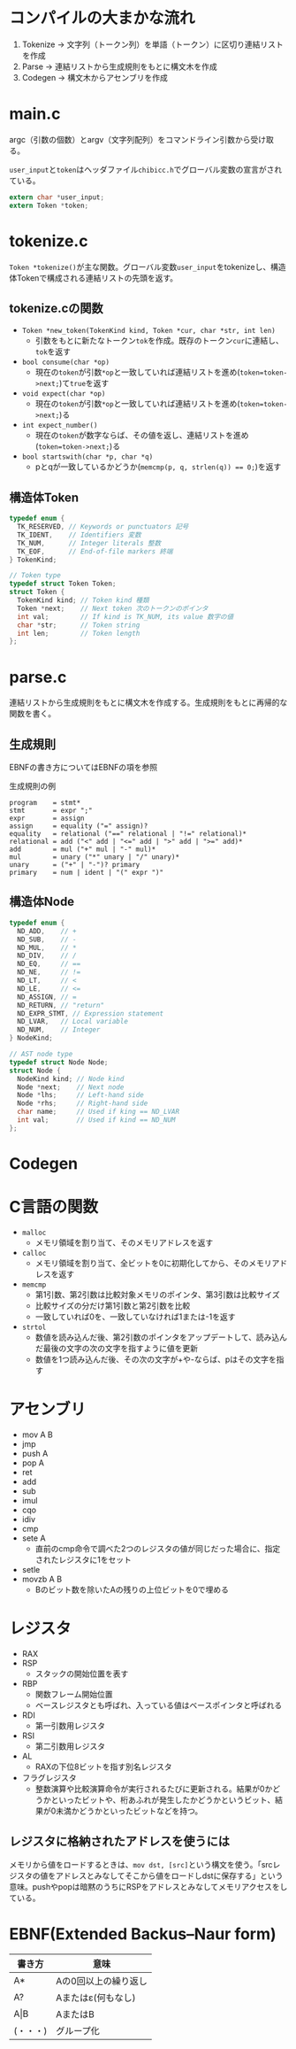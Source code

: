 # コンパイルの大まかな流れ
1. Tokenize → 文字列（トークン列）を単語（トークン）に区切り連結リストを作成
1. Parse → 連結リストから生成規則をもとに構文木を作成
1. Codegen → 構文木からアセンブリを作成


# main.c
argc（引数の個数）とargv（文字列配列）をコマンドライン引数から受け取る。

`user_input`と`token`はヘッダファイル`chibicc.h`でグローバル変数の宣言がされている。
```c
extern char *user_input;
extern Token *token;
```


# tokenize.c
`Token *tokenize()`が主な関数。グローバル変数`user_input`をtokenizeし、構造体Tokenで構成される連結リストの先頭を返す。


## tokenize.cの関数
- `Token *new_token(TokenKind kind, Token *cur, char *str, int len)`
  - 引数をもとに新たなトークン`tok`を作成。既存のトークン`cur`に連結し、`tok`を返す
- `bool consume(char *op)`
  - 現在の`token`が引数`*op`と一致していれば連結リストを進め(`token=token->next;`)て`true`を返す
- `void expect(char *op)`
  - 現在の`token`が引数`*op`と一致していれば連結リストを進め(`token=token->next;`)る
- `int expect_number()`
  - 現在の`token`が数字ならば、その値を返し、連結リストを進め(`token=token->next;`)る
- `bool startswith(char *p, char *q)`
  - pとqが一致しているかどうか(`memcmp(p, q, strlen(q)) == 0;`)を返す

## 構造体Token
```c
typedef enum {
  TK_RESERVED, // Keywords or punctuators 記号
  TK_IDENT,    // Identifiers 変数
  TK_NUM,      // Integer literals 整数
  TK_EOF,      // End-of-file markers 終端
} TokenKind;

// Token type
typedef struct Token Token;
struct Token {
  TokenKind kind; // Token kind 種類
  Token *next;    // Next token 次のトークンのポインタ
  int val;        // If kind is TK_NUM, its value 数字の値
  char *str;      // Token string 
  int len;        // Token length 
};
```

# parse.c
連結リストから生成規則をもとに構文木を作成する。生成規則をもとに再帰的な関数を書く。

## 生成規則
EBNFの書き方についてはEBNFの項を参照

生成規則の例
```
program    = stmt*
stmt       = expr ";"
expr       = assign
assign     = equality ("=" assign)?
equality   = relational ("==" relational | "!=" relational)*
relational = add ("<" add | "<=" add | ">" add | ">=" add)*
add        = mul ("+" mul | "-" mul)*
mul        = unary ("*" unary | "/" unary)*
unary      = ("+" | "-")? primary
primary    = num | ident | "(" expr ")"
```



## 構造体Node
```c
typedef enum {
  ND_ADD,    // +
  ND_SUB,    // -
  ND_MUL,    // *
  ND_DIV,    // /
  ND_EQ,     // ==
  ND_NE,     // !=
  ND_LT,     // <
  ND_LE,     // <=
  ND_ASSIGN, // =
  ND_RETURN, // "return"
  ND_EXPR_STMT, // Expression statement
  ND_LVAR,   // Local variable
  ND_NUM,    // Integer
} NodeKind;

// AST node type
typedef struct Node Node;
struct Node {
  NodeKind kind; // Node kind
  Node *next;    // Next node
  Node *lhs;     // Left-hand side
  Node *rhs;     // Right-hand side
  char name;     // Used if king == ND_LVAR
  int val;       // Used if kind == ND_NUM
};
```

# Codegen

# C言語の関数
- `malloc`
  - メモリ領域を割り当て、そのメモリアドレスを返す
- `calloc`
  - メモリ領域を割り当て、全ビットを0に初期化してから、そのメモリアドレスを返す
- `memcmp`
  - 第1引数、第2引数は比較対象メモリのポインタ、第3引数は比較サイズ
  - 比較サイズの分だけ第1引数と第2引数を比較
  - 一致していれば0を、一致していなければ1または-1を返す
- `strtol`
  - 数値を読み込んだ後、第2引数のポインタをアップデートして、読み込んだ最後の文字の次の文字を指すように値を更新
  - 数値を1つ読み込んだ後、その次の文字が+や-ならば、pはその文字を指す

# アセンブリ
- mov A B
- jmp
- push A
- pop A
- ret
- add
- sub
- imul
- cqo
- idiv
- cmp
- sete A
  - 直前のcmp命令で調べた2つのレジスタの値が同じだった場合に、指定されたレジスタに1をセット
- setle
- movzb A B
  - Bのビット数を除いたAの残りの上位ビットを0で埋める


# レジスタ
- RAX
- RSP
  - スタックの開始位置を表す
- RBP
  - 関数フレーム開始位置
  - ベースレジスタとも呼ばれ、入っている値はベースポインタと呼ばれる
- RDI
  - 第一引数用レジスタ
- RSI
  - 第二引数用レジスタ
- AL
  - RAXの下位8ビットを指す別名レジスタ
- フラグレジスタ
  - 整数演算や比較演算命令が実行されるたびに更新される。結果が0かどうかといったビットや、桁あふれが発生したかどうかというビット、結果が0未満かどうかといったビットなどを持つ。

## レジスタに格納されたアドレスを使うには
メモリから値をロードするときは、`mov dst, [src]`という構文を使う。「srcレジスタの値をアドレスとみなしてそこから値をロードしdstに保存する」という意味。pushやpopは暗黙のうちにRSPをアドレスとみなしてメモリアクセスをしている。

# EBNF(Extended Backus–Naur form)
|書き方  |意味|
|-----  |----|
|A*     |Aの0回以上の繰り返し|
|A?     |Aまたはε(何もなし)|
|A\|B   |AまたはB|
|(・・・)|グループ化|